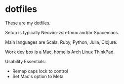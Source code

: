 dotfiles
========

These are my dotfiles.

Setup is typically Neovim-zsh-tmux and/or Spacemacs.

Main languages are Scala, Ruby, Python, Julia, Clojure.

Work dev box is a Mac, home is Arch Linux ThinkPad.

Usability Essentials:
* Remap caps lock to control
* Set Mac's option to Meta

